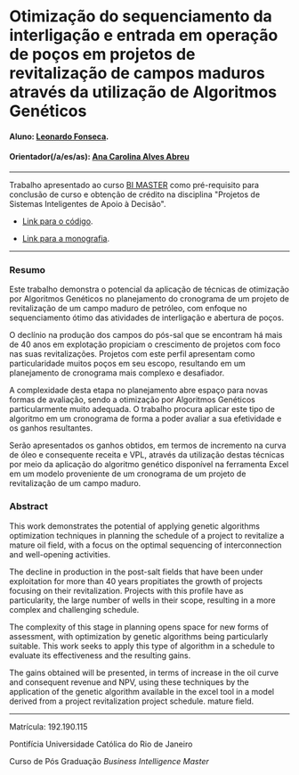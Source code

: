 <!-- antes de enviar a versão final, solicitamos que todos os comentários, colocados para orientação ao aluno, sejam removidos do arquivo -->

# Otimização do sequenciamento da interligação e entrada em operação de poços em projetos de revitalização de campos maduros através da utilização de Algoritmos Genéticos

#### Aluno: [Leonardo Fonseca](https://github.com/leonrdofon).
#### Orientador(/a/es/as): [Ana Carolina Alves Abreu](https://github.com/acarolina1612)  
---

Trabalho apresentado ao curso [BI MASTER](https://ica.puc-rio.ai/bi-master) como pré-requisito para conclusão de curso e obtenção de crédito na disciplina "Projetos de Sistemas Inteligentes de Apoio à Decisão".

<!-- para os links a seguir, caso os arquivos estejam no mesmo repositório que este README, não há necessidade de incluir o link completo: basta incluir o nome do arquivo, com extensão, que o GitHub completa o link corretamente -->

- [Link para o código](https://github.com/leonardofon/BI_Master/blob/main/Otimiza%C3%A7%C3%A3o%20ramp%20up%20com%20Algoritmos%20Gen%C3%A9ticos%20-%20Solver.xlsm). <!-- caso não aplicável, remover esta linha -->

- [Link para a monografia](https://https://github.com/leonardofon/BI_Master/blob/main/Otimiza%C3%A7%C3%A3o%20do%20sequenciamento%20da%20interliga%C3%A7%C3%A3o%20e%20entrada%20em%20opera%C3%A7%C3%A3o%20de%20po%C3%A7os%20em%20projetos%20de%20revitaliza%C3%A7%C3%A3o.pdf). <!-- caso não aplicável, remover esta linha -->


---

### Resumo

Este trabalho demonstra o potencial da aplicação de técnicas de otimização por Algoritmos Genéticos no planejamento do cronograma de um projeto de revitalização de um campo maduro de petróleo, com enfoque no sequenciamento ótimo das atividades de interligação e abertura de poços.

O declínio na produção dos campos do pós-sal que se encontram há mais de 40 anos em explotação propiciam o crescimento de projetos com foco nas suas revitalizações. Projetos com este perfil apresentam como particularidade muitos poços em seu escopo, resultando em um planejamento de cronograma mais complexo e desafiador.

A complexidade desta etapa no planejamento abre espaço para novas formas de avaliação, sendo a otimização por Algoritmos Genéticos particularmente muito adequada. O trabalho procura aplicar este tipo de algoritmo em um cronograma de forma a poder avaliar a sua efetividade e os ganhos resultantes.

Serão apresentados os ganhos obtidos, em termos de incremento na curva de óleo e consequente receita e VPL, através da utilização destas técnicas por meio da aplicação do algoritmo genético disponível na ferramenta Excel em um modelo proveniente de um cronograma de um projeto de revitalização de um campo maduro.


### Abstract 

This work demonstrates the potential of applying genetic algorithms optimization techniques in planning the schedule of a project to revitalize a mature oil field, with a focus on the optimal sequencing of interconnection and well-opening activities. 

The decline in production in the post-salt fields that have been under exploitation for more than 40 years propitiates the growth of projects focusing on their revitalization. Projects with this profile have as particularity, the large number of wells in their scope, resulting in a more complex and challenging schedule.

The complexity of this stage in planning opens space for new forms of assessment, with optimization by genetic algorithms being particularly suitable. This work seeks to apply this type of algorithm in a schedule to evaluate its effectiveness and the resulting gains.

The gains obtained will be presented, in terms of increase in the oil curve and consequent revenue and NPV, using these techniques by the application of the genetic algorithm available in the excel tool in a model derived from a project revitalization project schedule. mature field.

---

Matrícula: 192.190.115

Pontifícia Universidade Católica do Rio de Janeiro

Curso de Pós Graduação *Business Intelligence Master*
